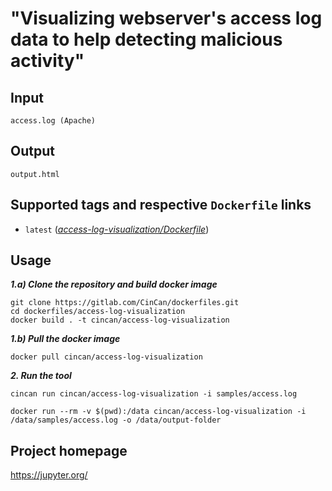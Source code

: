 # "Visualizing webserver's access log data to help detecting malicious activity"

## Input

```
access.log (Apache)
```

## Output

```
output.html
```

## Supported tags and respective `Dockerfile` links

* `latest` ([*access-log-visualization/Dockerfile*](https://gitlab.com/CinCan/dockerfiles/blob/master/access-log-visualization/Dockerfile))

## Usage


***1.a) Clone the repository and build docker image***

```
git clone https://gitlab.com/CinCan/dockerfiles.git
cd dockerfiles/access-log-visualization
docker build . -t cincan/access-log-visualization
```

***1.b) Pull the docker image*** 

```
docker pull cincan/access-log-visualization
```

***2. Run the tool***
```
cincan run cincan/access-log-visualization -i samples/access.log
```

```
docker run --rm -v $(pwd):/data cincan/access-log-visualization -i /data/samples/access.log -o /data/output-folder
```

## Project homepage

https://jupyter.org/

